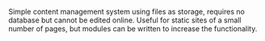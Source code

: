 Simple content management system using files as storage, requires no database
but cannot be edited online. Useful for static sites of a small number
of pages, but modules can be written to increase the functionality.
